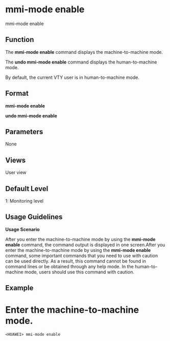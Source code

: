 mmi-mode enable
===============

mmi-mode enable

Function
--------



The **mmi-mode enable** command displays the machine-to-machine mode.

The **undo mmi-mode enable** command displays the human-to-machine mode.



By default, the current VTY user is in human-to-machine mode.


Format
------

**mmi-mode enable**

**undo mmi-mode enable**


Parameters
----------

None

Views
-----

User view


Default Level
-------------

1: Monitoring level


Usage Guidelines
----------------

**Usage Scenario**

After you enter the machine-to-machine mode by using the **mmi-mode enable** command, the command output is displayed in one screen.After you enter the machine-to-machine mode by using the **mmi-mode enable** command, some important commands that you need to use with caution can be used directly. As a result, this command cannot be found in command lines or be obtained through any help mode. In the human-to-machine mode, users should use this command with caution.


Example
-------

# Enter the machine-to-machine mode.
```
<HUAWEI> mmi-mode enable

```